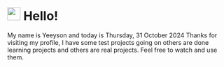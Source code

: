  <h1>
    <img src="https://emojis.slackmojis.com/emojis/images/1643510097/45343/hi.gif?1643510097" width="30"/> 
    Hello!
 </h1>
 <p>
    My name is Yeeyson and today is Thursday, 31 October 2024
    Thanks for visiting my profile, I have some test projects going on others are done learning projects and others are real projects.
    Feel free to watch and use them.
 </p>